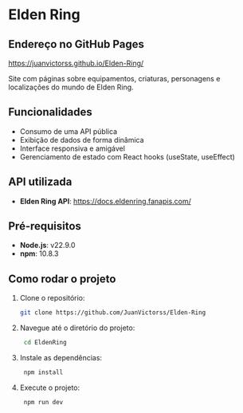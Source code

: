 
# Elden Ring
## Endereço no GitHub Pages
https://juanvictorss.github.io/Elden-Ring/

Site com páginas sobre equipamentos, criaturas, personagens e localizações do mundo de Elden Ring.

## Funcionalidades

- Consumo de uma API pública
- Exibição de dados de forma dinâmica
- Interface responsiva e amigável
- Gerenciamento de estado com React hooks (useState, useEffect)

## API utilizada
- **Elden Ring API**: https://docs.eldenring.fanapis.com/

## Pré-requisitos

- **Node.js**: v22.9.0
- **npm**: 10.8.3

## Como rodar o projeto

1. Clone o repositório:
   ```bash
   git clone https://github.com/JuanVictorss/Elden-Ring

2. Navegue até o diretório do projeto:
   ```bash
    cd EldenRing

3. Instale as dependências:
   ```bash
    npm install

4. Execute o projeto:
   ```bash
    npm run dev
